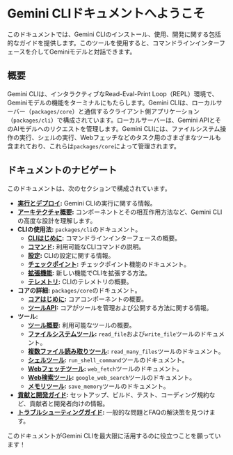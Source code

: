 # Gemini CLIドキュメントへようこそ

このドキュメントでは、Gemini CLIのインストール、使用、開発に関する包括的なガイドを提供します。このツールを使用すると、コマンドラインインターフェースを介してGeminiモデルと対話できます。

## 概要

Gemini CLIは、インタラクティブなRead-Eval-Print Loop（REPL）環境で、Geminiモデルの機能をターミナルにもたらします。Gemini CLIは、ローカルサーバー（`packages/core`）と通信するクライアント側アプリケーション（`packages/cli`）で構成されています。ローカルサーバーは、Gemini APIとそのAIモデルへのリクエストを管理します。Gemini CLIには、ファイルシステム操作の実行、シェルの実行、Webフェッチなどのタスク用のさまざまなツールも含まれており、これらは`packages/core`によって管理されます。

## ドキュメントのナビゲート

このドキュメントは、次のセクションで構成されています。

- **[実行とデプロイ](./deployment.md):** Gemini CLIの実行に関する情報。
- **[アーキテクチャ概要](./architecture.md):** コンポーネントとその相互作用方法など、Gemini CLIの高度な設計を理解します。
- **CLIの使用法:** `packages/cli`のドキュメント。
  - **[CLIはじめに](./cli/index.md):** コマンドラインインターフェースの概要。
  - **[コマンド](./cli/commands.md):** 利用可能なCLIコマンドの説明。
  - **[設定](./cli/configuration.md):** CLIの設定に関する情報。
  - **[チェックポイント](./checkpointing.md):** チェックポイント機能のドキュメント。
  - **[拡張機能](./extension.md):** 新しい機能でCLIを拡張する方法。
  - **[テレメトリ](./telemetry.md):** CLIのテレメトリの概要。
- **コアの詳細:** `packages/core`のドキュメント。
  - **[コアはじめに](./core/index.md):** コアコンポーネントの概要。
  - **[ツールAPI](./core/tools-api.md):** コアがツールを管理および公開する方法に関する情報。
- **ツール:**
  - **[ツール概要](./tools/index.md):** 利用可能なツールの概要。
  - **[ファイルシステムツール](./tools/file-system.md):** `read_file`および`write_file`ツールのドキュメント。
  - **[複数ファイル読み取りツール](./tools/multi-file.md):** `read_many_files`ツールのドキュメント。
  - **[シェルツール](./tools/shell.md):** `run_shell_command`ツールのドキュメント。
  - **[Webフェッチツール](./tools/web-fetch.md):** `web_fetch`ツールのドキュメント。
  - **[Web検索ツール](./tools/web-search.md):** `google_web_search`ツールのドキュメント。
  - **[メモリツール](./tools/memory.md):** `save_memory`ツールのドキュメント。
- **[貢献と開発ガイド](../CONTRIBUTING.md):** セットアップ、ビルド、テスト、コーディング規約など、貢献者と開発者向けの情報。
- **[トラブルシューティングガイド](./troubleshooting.md):** 一般的な問題とFAQの解決策を見つけます。

このドキュメントがGemini CLIを最大限に活用するのに役立つことを願っています！ 